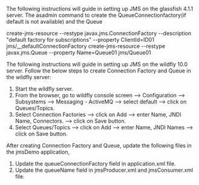 The following instructions will guide in setting up JMS on the glassfish 4.1.1 server. 
The asadmin command to create the QueueConnectionfactory(if default is not available) and the Queue

create-jms-resource --restype javax.jms.ConnectionFactory --description "default factory for subscriptions" --property ClientId=ID01 jms/__defaultConnectionFactory
create-jms-resource --restype javax.jms.Queue --property Name=Queue01 jms/Queue01


The following instructions will guide in setting up JMS on the wildfly 10.0 server. 
Follow the below steps to create Connection Factory and Queue in the wildfly server:
1. Start the wildfly server. 
2. From the browser, go to wildfly console screen --> Configuration --> Subsystems --> Messaging - ActiveMQ --> select default --> click on Queues/Topics.
3. Select Connection Factories --> click on Add --> enter Name, JNDI Name, Connectors. --> click on Save button.
4. Select Queues/Topics --> click on Add --> enter Name, JNDI Names --> click on Save button.

After creating Connection Factory and Queue, update the following files in the jmsDemo application,
1. Update the queueConnectionFactory field in application.xml file.
2. Update the queueName field in jmsProducer.xml and jmsConsumer.xml file.




